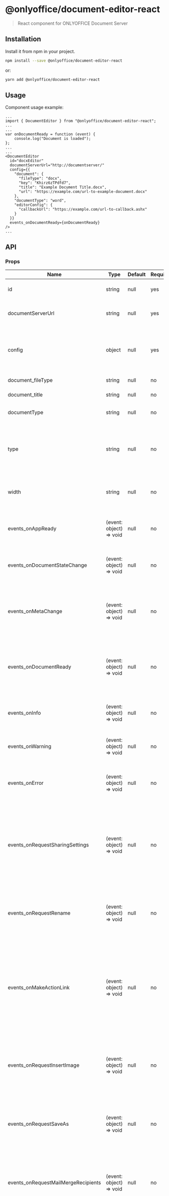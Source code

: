 # @onlyoffice/document-editor-react

> React component for ONLYOFFICE Document Server

## Installation
Install it from npm in your project.

```bash
npm install --save @onlyoffice/document-editor-react
```
or:
```bash
yarn add @onlyoffice/document-editor-react
```

## Usage

Component usage example:
```
...
import { DocumentEditor } from "@onlyoffice/document-editor-react";
...
...
var onDocumentReady = function (event) {
    console.log("Document is loaded");
};
...
...
<DocumentEditor
  id="docxEditor"
  documentServerUrl="http://documentserver/"
  config={{
    "document": {
      "fileType": "docx",
      "key": "Khirz6zTPdfd7",
      "title": "Example Document Title.docx",
      "url": "https://example.com/url-to-example-document.docx"
    },
    "documentType": "word",
    "editorConfig": {
      "callbackUrl": "https://example.com/url-to-callback.ashx"
    }
  }}
  events_onDocumentReady={onDocumentReady}
/>
...
```

## API
### Props
| Name | Type | Default | Required | Description |
| ------------- | ------------- | ------------- | ------------- | ------------- |
| id | string | null | yes | Component unique identifier. |
| documentServerUrl | string | null | yes | Address ONLYOFFICE Document Server. |
| config | object | null | yes | Generic configuration object for opening a file with token. [Config API](https://api.onlyoffice.com/editors/config/) | |
| document_fileType | string | null | no | The type of the file. |
| document_title | string | null | no | The file name. |
| documentType | string | null | no | The document type. |
| type | string | null | no | Defines the platform type used to access the document (desktop, mobile or embedded). |
| width | string | null | no | Defines the document width in the browser window. |
| events_onAppReady | (event: object) => void | null | no | The function called when the application is loaded into the browser. |
| events_onDocumentStateChange  | (event: object) => void | null | no | The function called when the document is modified. |
| events_onMetaChange | (event: object) => void | null | no | The function called when the meta information of the document is changed via the meta command. |
| events_onDocumentReady | (event: object) => void | null | no | The function called when the document is loaded into the document editor. |
| events_onInfo | (event: object) => void | null | no | The function called when the application opened the file. |
| events_onWarning| (event: object) => void | null | no | The function called when a warning occurs. |
| events_onError | (event: object) => void | null | no | The function called when an error or some other specific event occurs. |
| events_onRequestSharingSettings | (event: object) => void | null | no | The function called when the user is trying to manage document access rights by clicking _Change access rights_ button |
| events_onRequestRename | (event: object) => void | null | no | The function called when the user is trying to rename the file by clicking the _Rename..._ button. |
| events_onMakeActionLink | (event: object) => void | null | no | The function called when the user is trying to get link for opening the document which contains a bookmark, scrolling to the bookmark position. |
| events_onRequestInsertImage | (event: object) => void | null | no | The function called when the user is trying to insert an image by clicking the _Image from Storage_ button. |
| events_onRequestSaveAs | (event: object) => void | null | no |  The function called when the user is trying to save file by clicking _Save Copy as..._ button.  |
| events_onRequestMailMergeRecipients  | (event: object) => void | null | no | the function called when the user is trying to select recipients data by clicking the _Mail merge_ button. |
| events_onRequestCompareFile | (event: object) => void | null | no | The function called when the user is trying to select document for comparing by clicking the _Document from Storage_ button. |
| events_onRequestEditRights | (event: object) => void | null | no | The function called when the user is trying to switch the document from the viewing into the editing mode by clicking the _Edit Document_ button. |
| events_onRequestHistory | (event: object) => void | null | no | The function called when the user is trying to show the document version history by clicking the _Version History_ button.  |
| events_onRequestHistoryClose | (event: object) => void | null | no | The function called when the user is trying to go back to the document from viewing the document version history by clicking the _Close History_ button.  |
| events_onRequestHistoryData | (event: object) => void | null | no | The function called when the user is trying to click the specific document version in the document version history. |
| events_onRequestRestore | (event: object) => void | null | no | the function called when the user is trying to restore the file version by clicking the _Restore_ button in the version history. |

## Development

### Clone project from github repository:
```
git clone https://github.com/ONLYOFFICE/document-editor-react
```
### Install the project dependencies:
```
yarn install
```
### Build project:
```
yarn rollup
```
### Create package:
```
npm pack
```
### Test component:
```
yarn test
```
### Storybook build:
```
yarn build-storybook
```
### Storybook start:
```
yarn storybook
```


